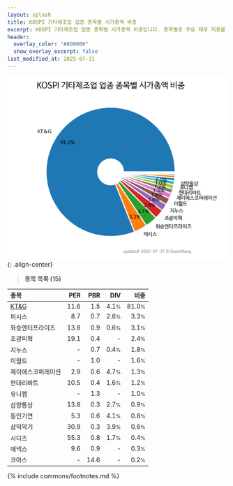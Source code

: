 ```yaml
---
layout: splash
title: KOSPI 기타제조업 업종 종목별 시가총액 비중
excerpt: KOSPI 기타제조업 업종 종목별 시가총액 비중입니다. 종목별로 주요 재무 지표를 함께 표시합니다.
header:
  overlay_color: "#800000"
  show_overlay_excerpt: false
last_modified_at: 2025-07-31
---
```



![KOSPI 기타제조업 업종 종목별 시가총액 비중](/stats/sector/images/kospi_업종_기타제조업_종목.png){: .align-center}


> **종목 목록 (15)**<a id="list"></a>

| **종목** | **PER** | **PBR** | **DIV** | **비중** |
| :------- | ------: | ------: | ------: | -------: |
| [KT&G](/033780/) | 11.6 | 1.5 | 4.1<small>%</small> | 81.0<small>%</small> |
| 퍼시스 | 8.7 | 0.7 | 2.6<small>%</small> | 3.3<small>%</small> |
| 화승엔터프라이즈 | 13.8 | 0.9 | 0.6<small>%</small> | 3.1<small>%</small> |
| 조광피혁 | 19.1 | 0.4 | - | 2.4<small>%</small> |
| 지누스 | - | 0.7 | 0.4<small>%</small> | 1.8<small>%</small> |
| 이월드 | - | 1.0 | - | 1.6<small>%</small> |
| 제이에스코퍼레이션 | 2.9 | 0.6 | 4.7<small>%</small> | 1.3<small>%</small> |
| 현대리바트 | 10.5 | 0.4 | 1.6<small>%</small> | 1.2<small>%</small> |
| 유니켐 | - | 1.3 | - | 1.0<small>%</small> |
| 삼양통상 | 13.8 | 0.3 | 2.7<small>%</small> | 0.9<small>%</small> |
| 동인기연 | 5.3 | 0.6 | 4.1<small>%</small> | 0.8<small>%</small> |
| 삼익악기 | 30.9 | 0.3 | 3.9<small>%</small> | 0.6<small>%</small> |
| 시디즈 | 55.3 | 0.8 | 1.7<small>%</small> | 0.4<small>%</small> |
| 에넥스 | 9.6 | 0.9 | - | 0.3<small>%</small> |
| 코아스 | - | 14.6 | - | 0.2<small>%</small> |

{% include commons/footnotes.md %}